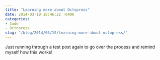 ```yaml
---
title: "Learning more about Octopress"
date: 2014-03-19 18:46:22 -0400
categories: 
- Code
- Octopress
slug: "/blog/2014/03/19/learning-more-about-octopress/"
---
```


Just running through a test post again to go over the process and remind myself how this works!